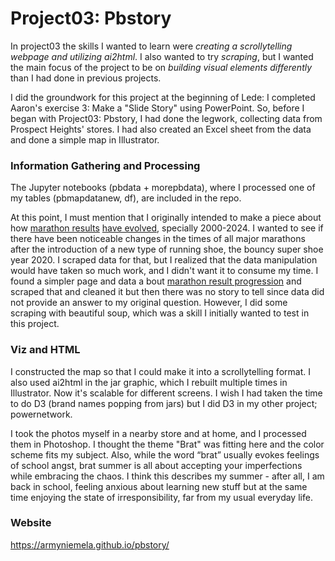 # Project03: Pbstory

In project03 the skills I wanted to learn were *creating a scrollytelling webpage and utilizing ai2html*.
I also wanted to try *scraping*, but I wanted the main focus of the project to be on *building visual elements differently* than I had done in previous projects.

I did the groundwork for this project at the beginning of Lede: I completed Aaron's exercise 3: Make a "Slide Story" using PowerPoint. So, before I began with Project03: Pbstory, I had done the legwork, collecting data from Prospect Heights' stores. I had also created an Excel sheet from the data and done a simple map in Illustrator.

### Information Gathering and Processing

The Jupyter notebooks (pbdata + morepbdata), where I processed one of my tables (pbmapdatanew, df), are included in the repo.

At this point, I must mention that I originally intended to make a piece about how [marathon results](https://aims-worldrunning.org/statistics/world_fastest_times/2024.html#world-fastest-times) [have evolved](https://www.runnersworld.com/races-places/a20823734/these-are-the-worlds-fastest-marathoners-and-marathon-courses/), specially 2000-2024. I wanted to see if there have been noticeable changes in the times of all major marathons after the introduction of a new type of running shoe, the bouncy super shoe year 2020. I scraped data for that, but I realized that the data manipulation would have taken so much work, and I didn't want it to consume my time. I found a simpler page and data a bout [marathon result progression](https://www.runnersworld.com/races-places/a20823734/these-are-the-worlds-fastest-marathoners-and-marathon-courses/) and scraped that and cleaned it but then there was no story to tell since data did not provide an answer to my original question.
However, I did some scraping with beautiful soup, which was a skill I initially wanted to test in this project. 

### Viz and HTML

I constructed the map so that I could make it into a scrollytelling format. I also used ai2html in the jar graphic, which I rebuilt multiple times in Illustrator. Now it's scalable for different screens. I wish I had taken the time to do D3 (brand names popping from jars) but I did D3 in my other project; powernetwork.

I took the photos myself in a nearby store and at home, and I processed them in Photoshop. I thought the theme "Brat" was fitting here and the color scheme fits my subject. Also, while the word “brat” usually evokes feelings of school angst, brat summer is all about accepting your imperfections while embracing the chaos. I think this describes my summer - after all, I am back in school, feeling anxious about learning new stuff but at the same time enjoying the state of irresponsibility, far from my usual everyday life.


### Website

https://armyniemela.github.io/pbstory/

